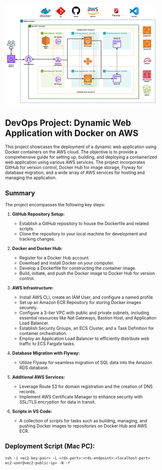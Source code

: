 ![ref-image](ref-image.jpg)
# DevOps Project: Dynamic Web Application with Docker on AWS

This project showcases the deployment of a dynamic web application using Docker containers on the AWS cloud. The objective is to provide a comprehensive guide for setting up, building, and deploying a containerized web application using various AWS services. The project incorporates GitHub for version control, Docker Hub for image storage, Flyway for database migration, and a wide array of AWS services for hosting and managing the application.

## Summary

The project encompasses the following key steps:

1. **GitHub Repository Setup:**
   - Establish a GitHub repository to house the Dockerfile and related scripts.
   - Clone the repository to your local machine for development and tracking changes.

2. **Docker and Docker Hub:**
   - Register for a Docker Hub account.
   - Download and install Docker on your computer.
   - Develop a Dockerfile for constructing the container image.
   - Build, initiate, and push the Docker image to Docker Hub for version control.

3. **AWS Infrastructure:**
   - Install AWS CLI, create an IAM User, and configure a named profile.
   - Set up an Amazon ECR Repository for storing Docker images securely.
   - Configure a 3-tier VPC with public and private subnets, including essential resources like Nat Gateways, Bastion Host, and Application Load Balancer.
   - Establish Security Groups, an ECS Cluster, and a Task Definition for container orchestration.
   - Employ an Application Load Balancer to efficiently distribute web traffic to ECS Fargate tasks.

4. **Database Migration with Flyway:**
   - Utilize Flyway for seamless migration of SQL data into the Amazon RDS database.

5. **Additional AWS Services:**
   - Leverage Route 53 for domain registration and the creation of DNS records.
   - Implement AWS Certificate Manager to enhance security with SSL/TLS encryption for data in transit.

6. **Scripts in VS Code:**
   - A collection of scripts for tasks such as building, managing, and pushing Docker images to repositories on Docker Hub and AWS ECR.

## Deployment Script (Mac PC):
```
ssh -i <ec2-key-pair> -L <rds-port>:<rds-endpoint>:<localhost-port> ec2-user@<ec2-public-ip> -N -f
```
